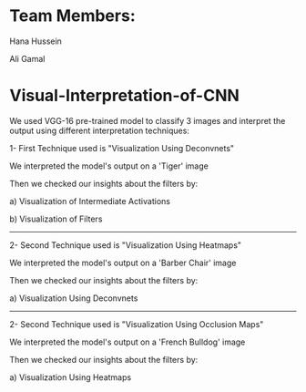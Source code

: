 # Team Members:

Hana Hussein

Ali Gamal


# Visual-Interpretation-of-CNN

We used VGG-16 pre-trained model to classify 3 images and interpret the output using different interpretation techniques:


1- First Technique used is "Visualization Using Deconvnets"

We interpreted the model's output on a 'Tiger' image


Then we checked our insights about the filters by:


a) Visualization of Intermediate Activations

b) Visualization of Filters


--------------------------------------------------------------


2- Second Technique used is "Visualization Using Heatmaps"

We interpreted the model's output on a 'Barber Chair' image


Then we checked our insights about the filters by:


a) Visualization Using Deconvnets


--------------------------------------------------------------


2- Second Technique used is "Visualization Using Occlusion Maps"


We interpreted the model's output on a 'French Bulldog' image


Then we checked our insights about the filters by:


a) Visualization Using Heatmaps

